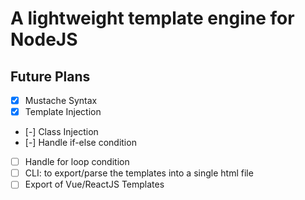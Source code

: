 # A lightweight template engine for NodeJS

## Future Plans

- [x] Mustache Syntax
- [x] Template Injection
- [-] Class Injection
- [-] Handle if-else condition
- [ ] Handle for loop condition
- [ ] CLI: to export/parse the templates into a single html file
- [ ] Export of Vue/ReactJS Templates
